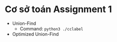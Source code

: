 # Cơ sở toán Assignment 1
- Union-Find
  - Command: <code>python3 ./cclabel </code>
- Optimized Union-Find
